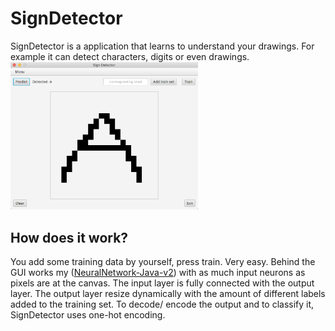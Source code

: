 # SignDetector
SignDetector is a application that learns to understand your drawings.
For example it can detect characters, digits or even drawings.<br>
<img src="/images/SignDetector.png" width="300">

How does it work?
---
You add some training data by yourself, press train. Very easy.
Behind the GUI works my ([NeuralNetwork-Java-v2](https://github.com/lucajung/NeuralNetwork-Java-v2)) with as much input neurons as pixels are at the canvas.
The input layer is fully connected with the output layer. The output layer resize dynamically with the amount of different labels added to the training set.
To decode/ encode the output and to classify it, SignDetector uses one-hot encoding.
